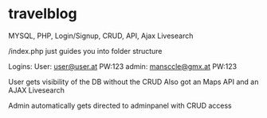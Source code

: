 # travelblog
MYSQL, PHP, Login/Signup, CRUD, API, Ajax Livesearch

/index.php just guides you into folder structure

Logins:
User: user@user.at PW:123
admin: mansccle@gmx.at PW:123

User gets visibility of the DB without the CRUD
Also got an Maps API and an AJAX Livesearch

Admin automatically gets directed to adminpanel with CRUD access